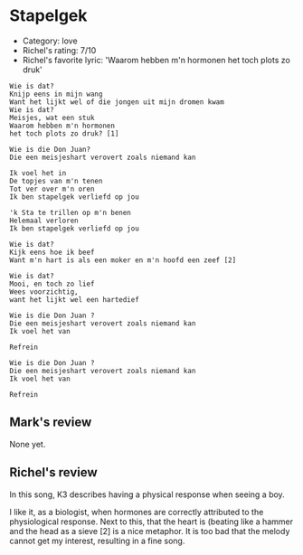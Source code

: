 # Stapelgek

 * Category: love
 * Richel's rating: 7/10
 * Richel's favorite lyric: 'Waarom hebben m'n hormonen het toch plots zo druk'

```
Wie is dat?
Knijp eens in mijn wang
Want het lijkt wel of die jongen uit mijn dromen kwam
Wie is dat?
Meisjes, wat een stuk
Waarom hebben m'n hormonen 
het toch plots zo druk? [1]

Wie is die Don Juan?
Die een meisjeshart verovert zoals niemand kan

Ik voel het in
De topjes van m'n tenen
Tot ver over m'n oren
Ik ben stapelgek verliefd op jou

'k Sta te trillen op m'n benen
Helemaal verloren
Ik ben stapelgek verliefd op jou

Wie is dat? 
Kijk eens hoe ik beef
Want m'n hart is als een moker en m'n hoofd een zeef [2]

Wie is dat? 
Mooi, en toch zo lief
Wees voorzichtig, 
want het lijkt wel een hartedief

Wie is die Don Juan ?
Die een meisjeshart verovert zoals niemand kan
Ik voel het van

Refrein

Wie is die Don Juan ?
Die een meisjeshart verovert zoals niemand kan
Ik voel het van

Refrein
```

## Mark's review

None yet.

## Richel's review

In this song, K3 describes having a physical response when seeing a boy.

I like it, as a biologist, when hormones are correctly attributed to the physiological response. 
Next to this, that the heart is (beating like a hammer and the head as a sieve [2] is a
nice metaphor. It is too bad that the melody cannot get my interest, resulting in a fine song.
